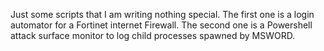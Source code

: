 Just some scripts that I am writing nothing special. The first one is a login automator for a Fortinet internet Firewall. The second one is a Powershell attack surface monitor to log child processes spawned by MSWORD.
